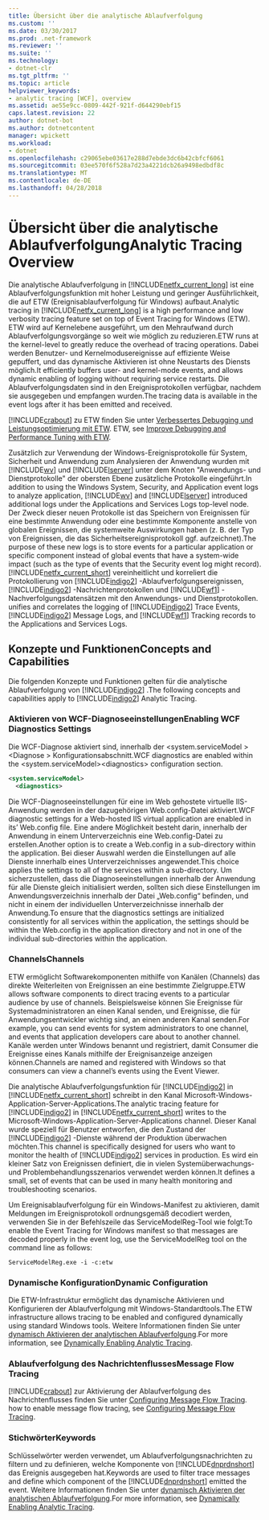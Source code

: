 ```yaml
---
title: Übersicht über die analytische Ablaufverfolgung
ms.custom: ''
ms.date: 03/30/2017
ms.prod: .net-framework
ms.reviewer: ''
ms.suite: ''
ms.technology:
- dotnet-clr
ms.tgt_pltfrm: ''
ms.topic: article
helpviewer_keywords:
- analytic tracing [WCF], overview
ms.assetid: ae55e9cc-0809-442f-921f-d644290ebf15
caps.latest.revision: 22
author: dotnet-bot
ms.author: dotnetcontent
manager: wpickett
ms.workload:
- dotnet
ms.openlocfilehash: c29065ebe03617e288d7ebde3dc6b42cbfcf6061
ms.sourcegitcommit: 03ee570f6f528a7d23a4221dcb26a9498edbdf8c
ms.translationtype: MT
ms.contentlocale: de-DE
ms.lasthandoff: 04/28/2018
---
```

# <a name="analytic-tracing-overview"></a><span data-ttu-id="9dbc8-102">Übersicht über die analytische Ablaufverfolgung</span><span class="sxs-lookup"><span data-stu-id="9dbc8-102">Analytic Tracing Overview</span></span>
<span data-ttu-id="9dbc8-103">Die analytische Ablaufverfolgung in [!INCLUDE[netfx_current_long](../../../../../includes/netfx-current-long-md.md)] ist eine Ablaufverfolgungsfunktion mit hoher Leistung und geringer Ausführlichkeit, die auf ETW (Ereignisablaufverfolgung für Windows) aufbaut.</span><span class="sxs-lookup"><span data-stu-id="9dbc8-103">Analytic tracing in [!INCLUDE[netfx_current_long](../../../../../includes/netfx-current-long-md.md)] is a high performance and low verbosity tracing feature set on top of Event Tracing for Windows (ETW).</span></span> <span data-ttu-id="9dbc8-104">ETW wird auf Kernelebene ausgeführt, um den Mehraufwand durch Ablaufverfolgungsvorgänge so weit wie möglich zu reduzieren.</span><span class="sxs-lookup"><span data-stu-id="9dbc8-104">ETW runs at the kernel-level to greatly reduce the overhead of tracing operations.</span></span> <span data-ttu-id="9dbc8-105">Dabei werden Benutzer- und Kernelmodusereignisse auf effiziente Weise gepuffert, und das dynamische Aktivieren ist ohne Neustarts des Diensts möglich.</span><span class="sxs-lookup"><span data-stu-id="9dbc8-105">It efficiently buffers user- and kernel-mode events, and allows dynamic enabling of logging without requiring service restarts.</span></span> <span data-ttu-id="9dbc8-106">Die Ablaufverfolgungsdaten sind in den Ereignisprotokollen verfügbar, nachdem sie ausgegeben und empfangen wurden.</span><span class="sxs-lookup"><span data-stu-id="9dbc8-106">The tracing data is available in the event logs after it has been emitted and received.</span></span>  
  
 [!INCLUDE[crabout](../../../../../includes/crabout-md.md)]<span data-ttu-id="9dbc8-107"> zu ETW finden Sie unter [Verbessertes Debugging und Leistungsoptimierung mit ETW](http://go.microsoft.com/fwlink/?LinkId=164781).</span><span class="sxs-lookup"><span data-stu-id="9dbc8-107"> ETW, see [Improve Debugging and Performance Tuning with ETW](http://go.microsoft.com/fwlink/?LinkId=164781).</span></span>  
  
 <span data-ttu-id="9dbc8-108">Zusätzlich zur Verwendung der Windows-Ereignisprotokolle für System, Sicherheit und Anwendung zum Analysieren der Anwendung wurden mit [!INCLUDE[wv](../../../../../includes/wv-md.md)] und [!INCLUDE[lserver](../../../../../includes/lserver-md.md)] unter dem Knoten "Anwendungs- und Dienstprotokolle" der obersten Ebene zusätzliche Protokolle eingeführt.</span><span class="sxs-lookup"><span data-stu-id="9dbc8-108">In addition to using the Windows System, Security, and Application event logs to analyze application, [!INCLUDE[wv](../../../../../includes/wv-md.md)] and [!INCLUDE[lserver](../../../../../includes/lserver-md.md)] introduced additional logs under the Applications and Services Logs top-level node.</span></span> <span data-ttu-id="9dbc8-109">Der Zweck dieser neuen Protokolle ist das Speichern von Ereignissen für eine bestimmte Anwendung oder eine bestimmte Komponente anstelle von globalen Ereignissen, die systemweite Auswirkungen haben (z. B. der Typ von Ereignissen, die das Sicherheitsereignisprotokoll ggf. aufzeichnet).</span><span class="sxs-lookup"><span data-stu-id="9dbc8-109">The purpose of these new logs is to store events for a particular application or specific component instead of global events that have a system-wide impact (such as the type of events that the Security event log might record).</span></span> [!INCLUDE[netfx_current_short](../../../../../includes/netfx-current-short-md.md)]<span data-ttu-id="9dbc8-110"> vereinheitlicht und korreliert die Protokollierung von [!INCLUDE[indigo2](../../../../../includes/indigo2-md.md)] -Ablaufverfolgungsereignissen, [!INCLUDE[indigo2](../../../../../includes/indigo2-md.md)] -Nachrichtenprotokollen und [!INCLUDE[wf1](../../../../../includes/wf1-md.md)] -Nachverfolgungsdatensätzen mit den Anwendungs- und Dienstprotokollen.</span><span class="sxs-lookup"><span data-stu-id="9dbc8-110"> unifies and correlates the logging of [!INCLUDE[indigo2](../../../../../includes/indigo2-md.md)] Trace Events, [!INCLUDE[indigo2](../../../../../includes/indigo2-md.md)] Message Logs, and [!INCLUDE[wf1](../../../../../includes/wf1-md.md)] Tracking records to the Applications and Services Logs.</span></span>  
  
## <a name="concepts-and-capabilities"></a><span data-ttu-id="9dbc8-111">Konzepte und Funktionen</span><span class="sxs-lookup"><span data-stu-id="9dbc8-111">Concepts and Capabilities</span></span>  
 <span data-ttu-id="9dbc8-112">Die folgenden Konzepte und Funktionen gelten für die analytische Ablaufverfolgung von [!INCLUDE[indigo2](../../../../../includes/indigo2-md.md)] .</span><span class="sxs-lookup"><span data-stu-id="9dbc8-112">The following concepts and capabilities apply to [!INCLUDE[indigo2](../../../../../includes/indigo2-md.md)] Analytic Tracing.</span></span>  
  
### <a name="enabling-wcf-diagnostics-settings"></a><span data-ttu-id="9dbc8-113">Aktivieren von WCF-Diagnoseeinstellungen</span><span class="sxs-lookup"><span data-stu-id="9dbc8-113">Enabling WCF Diagnostics Settings</span></span>  
 <span data-ttu-id="9dbc8-114">Die WCF-Diagnose aktiviert sind, innerhalb der \<system.serviceModel >\<Diagnose > Konfigurationsabschnitt.</span><span class="sxs-lookup"><span data-stu-id="9dbc8-114">WCF diagnostics are enabled within the \<system.serviceModel>\<diagnostics> configuration section.</span></span>  
  
```xml  
<system.serviceModel>  
  <diagnostics>  
```  
  
 <span data-ttu-id="9dbc8-115">Die WCF-Diagnoseeinstellungen für eine im Web gehostete virtuelle IIS-Anwendung werden in der dazugehörigen Web.config-Datei aktiviert.</span><span class="sxs-lookup"><span data-stu-id="9dbc8-115">WCF diagnostic settings for a Web-hosted IIS virtual application are enabled in its’ Web.config file.</span></span> <span data-ttu-id="9dbc8-116">Eine andere Möglichkeit besteht darin, innerhalb der Anwendung in einem Unterverzeichnis eine Web.config-Datei zu erstellen.</span><span class="sxs-lookup"><span data-stu-id="9dbc8-116">Another option is to create a Web.config in a sub-directory within the application.</span></span>  <span data-ttu-id="9dbc8-117">Bei dieser Auswahl werden die Einstellungen auf alle Dienste innerhalb eines Unterverzeichnisses angewendet.</span><span class="sxs-lookup"><span data-stu-id="9dbc8-117">This choice applies the settings to all of the services within a sub-directory.</span></span>  <span data-ttu-id="9dbc8-118">Um sicherzustellen, dass die Diagnoseeinstellungen innerhalb der Anwendung für alle Dienste gleich initialisiert werden, sollten sich diese Einstellungen im Anwendungsverzeichnis innerhalb der Datei „Web.config“ befinden, und nicht in einem der individuellen Unterverzeichnisse innerhalb der Anwendung.</span><span class="sxs-lookup"><span data-stu-id="9dbc8-118">To ensure that the diagnostics settings are initialized consistently for all services within the application, the settings should be within the Web.config in the application directory and not in one of the individual sub-directories within the application.</span></span>  
  
### <a name="channels"></a><span data-ttu-id="9dbc8-119">Channels</span><span class="sxs-lookup"><span data-stu-id="9dbc8-119">Channels</span></span>  
 <span data-ttu-id="9dbc8-120">ETW ermöglicht Softwarekomponenten mithilfe von Kanälen (Channels) das direkte Weiterleiten von Ereignissen an eine bestimmte Zielgruppe.</span><span class="sxs-lookup"><span data-stu-id="9dbc8-120">ETW allows software components to direct tracing events to a particular audience by use of channels.</span></span> <span data-ttu-id="9dbc8-121">Beispielsweise können Sie Ereignisse für Systemadministratoren an einen Kanal senden, und Ereignisse, die für Anwendungsentwickler wichtig sind, an einen anderen Kanal senden.</span><span class="sxs-lookup"><span data-stu-id="9dbc8-121">For example, you can send events for system administrators to one channel, and events that application developers care about to another channel.</span></span> <span data-ttu-id="9dbc8-122">Kanäle werden unter Windows benannt und registriert, damit Consumer die Ereignisse eines Kanals mithilfe der Ereignisanzeige anzeigen können.</span><span class="sxs-lookup"><span data-stu-id="9dbc8-122">Channels are named and registered with Windows so that consumers can view a channel’s events using the Event Viewer.</span></span>  
  
 <span data-ttu-id="9dbc8-123">Die analytische Ablaufverfolgungsfunktion für [!INCLUDE[indigo2](../../../../../includes/indigo2-md.md)] in [!INCLUDE[netfx_current_short](../../../../../includes/netfx-current-short-md.md)] schreibt in den Kanal Microsoft-Windows-Application-Server-Applications.</span><span class="sxs-lookup"><span data-stu-id="9dbc8-123">The analytic tracing feature for [!INCLUDE[indigo2](../../../../../includes/indigo2-md.md)] in [!INCLUDE[netfx_current_short](../../../../../includes/netfx-current-short-md.md)] writes to the Microsoft-Windows-Application-Server-Applications channel.</span></span> <span data-ttu-id="9dbc8-124">Dieser Kanal wurde speziell für Benutzer entworfen, die den Zustand der [!INCLUDE[indigo2](../../../../../includes/indigo2-md.md)] -Dienste während der Produktion überwachen möchten.</span><span class="sxs-lookup"><span data-stu-id="9dbc8-124">This channel is specifically designed for users who want to monitor the health of [!INCLUDE[indigo2](../../../../../includes/indigo2-md.md)] services in production.</span></span> <span data-ttu-id="9dbc8-125">Es wird ein kleiner Satz von Ereignissen definiert, die in vielen Systemüberwachungs- und Problembehandlungsszenarios verwendet werden können.</span><span class="sxs-lookup"><span data-stu-id="9dbc8-125">It defines a small, set of events that can be used in many health monitoring and troubleshooting scenarios.</span></span>  
  
 <span data-ttu-id="9dbc8-126">Um Ereignisablaufverfolgung für ein Windows-Manifest zu aktivieren, damit Meldungen im Ereignisprotokoll ordnungsgemäß decodiert werden, verwenden Sie in der Befehlszeile das ServiceModelReg-Tool wie folgt:</span><span class="sxs-lookup"><span data-stu-id="9dbc8-126">To enable the Event Tracing for Windows manifest so that messages are decoded properly in the event log, use the ServiceModelReg tool on the command line as follows:</span></span>  
  
 `ServiceModelReg.exe -i -c:etw`  
  
### <a name="dynamic-configuration"></a><span data-ttu-id="9dbc8-127">Dynamische Konfiguration</span><span class="sxs-lookup"><span data-stu-id="9dbc8-127">Dynamic Configuration</span></span>  
 <span data-ttu-id="9dbc8-128">Die ETW-Infrastruktur ermöglicht das dynamische Aktivieren und Konfigurieren der Ablaufverfolgung mit Windows-Standardtools.</span><span class="sxs-lookup"><span data-stu-id="9dbc8-128">The ETW infrastructure allows tracing to be enabled and configured dynamically using standard Windows tools.</span></span> <span data-ttu-id="9dbc8-129">Weitere Informationen finden Sie unter [dynamisch Aktivieren der analytischen Ablaufverfolgung](../../../../../docs/framework/wcf/diagnostics/etw/dynamically-enabling-analytic-tracing.md).</span><span class="sxs-lookup"><span data-stu-id="9dbc8-129">For more information, see [Dynamically Enabling Analytic Tracing](../../../../../docs/framework/wcf/diagnostics/etw/dynamically-enabling-analytic-tracing.md).</span></span>  
  
### <a name="message-flow-tracing"></a><span data-ttu-id="9dbc8-130">Ablaufverfolgung des Nachrichtenflusses</span><span class="sxs-lookup"><span data-stu-id="9dbc8-130">Message Flow Tracing</span></span>  
 [!INCLUDE[crabout](../../../../../includes/crabout-md.md)]<span data-ttu-id="9dbc8-131"> zur Aktivierung der Ablaufverfolgung des Nachrichtenflusses finden Sie unter [Configuring Message Flow Tracing](../../../../../docs/framework/wcf/diagnostics/etw/configuring-message-flow-tracing.md).</span><span class="sxs-lookup"><span data-stu-id="9dbc8-131"> how to enable message flow tracing, see [Configuring Message Flow Tracing](../../../../../docs/framework/wcf/diagnostics/etw/configuring-message-flow-tracing.md).</span></span>  
  
### <a name="keywords"></a><span data-ttu-id="9dbc8-132">Stichwörter</span><span class="sxs-lookup"><span data-stu-id="9dbc8-132">Keywords</span></span>  
 <span data-ttu-id="9dbc8-133">Schlüsselwörter werden verwendet, um Ablaufverfolgungsnachrichten zu filtern und zu definieren, welche Komponente von [!INCLUDE[dnprdnshort](../../../../../includes/dnprdnshort-md.md)] das Ereignis ausgegeben hat.</span><span class="sxs-lookup"><span data-stu-id="9dbc8-133">Keywords are used to filter trace messages and define which component of the [!INCLUDE[dnprdnshort](../../../../../includes/dnprdnshort-md.md)] emitted the event.</span></span> <span data-ttu-id="9dbc8-134">Weitere Informationen finden Sie unter [dynamisch Aktivieren der analytischen Ablaufverfolgung](../../../../../docs/framework/wcf/diagnostics/etw/dynamically-enabling-analytic-tracing.md).</span><span class="sxs-lookup"><span data-stu-id="9dbc8-134">For more information, see [Dynamically Enabling Analytic Tracing](../../../../../docs/framework/wcf/diagnostics/etw/dynamically-enabling-analytic-tracing.md).</span></span>
